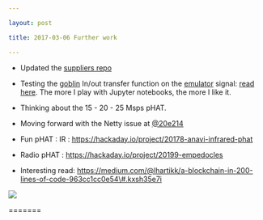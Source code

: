 ```yaml
---

layout: post

title: 2017-03-06 Further work

---
```



-   Updated the [suppliers repo](/cletus/suppliers/Readme.md)
-   Testing the [goblin](/goblin/) In/out transfer function on the
    [emulator](/silent/) signal: [read
    here](/toadkiller/data/test_enveloppe/). The more I play with
    Jupyter notebooks, the more I like it.

-   Thinking about the 15 - 20 - 25 Msps pHAT.

-   Moving forward with the Netty issue at
    [@20e214](http://github.com/20e214/)

-   Fun pHAT : IR :
    https://hackaday.io/project/20178-anavi-infrared-phat

-   Radio pHAT : https://hackaday.io/project/20199-empedocles

-   Interesting read:
    https://medium.com/@lhartikk/a-blockchain-in-200-lines-of-code-963cc1cc0e54\#.kxsh35e7i

![](https://imgs.xkcd.com/comics/unpublished_discoveries.png)

=======

